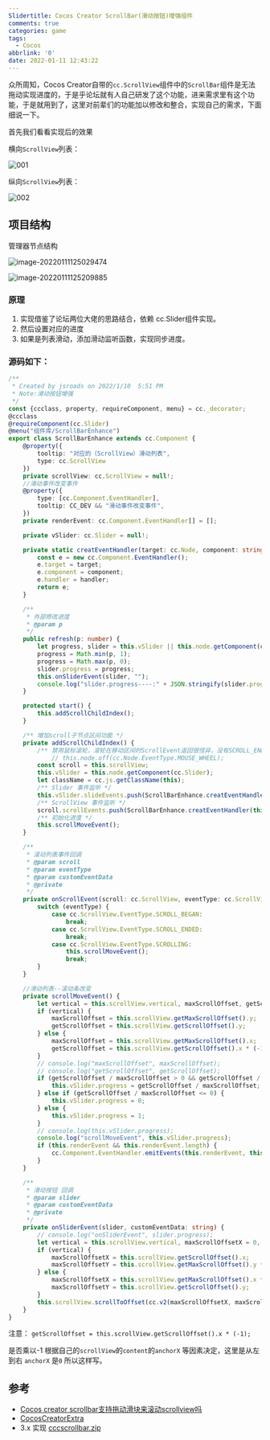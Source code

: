 ```yaml
---
Slidertitle: Cocos Creator ScrollBar(滑动按钮)增强组件
comments: true
categories: game
tags:
  - Cocos
abbrlink: '0'
date: 2022-01-11 12:43:22
---
```


众所周知，Cocos Creator自带的`cc.ScrollView`组件中的`ScrollBar`组件是无法拖动实现进度的，于是乎论坛就有人自己研发了这个功能，进来需求里有这个功能，于是就用到了，这里对前辈们的功能加以修改和整合，实现自己的需求，下面细说一下。
<!--more-->
首先我们看看实现后的效果

横向`ScrollView`列表：

![001](Cocos-Creator-ScrollBar-滑动按钮-增强组件/001.gif)

纵向`ScrollView`列表：

![002](Cocos-Creator-ScrollBar-滑动按钮-增强组件/002.gif)

## 项目结构

管理器节点结构

![image-20220111125029474](Cocos-Creator-ScrollBar-滑动按钮-增强组件/image-20220111125029474.png)

![image-20220111125209885](Cocos-Creator-ScrollBar-滑动按钮-增强组件/image-20220111125209885.png)

### 原理

1. 实现借鉴了论坛两位大佬的思路结合，依赖 cc.Slider组件实现。
2. 然后设置对应的进度
3. 如果是列表滑动，添加滑动监听函数，实现同步进度。

### 源码如下：

```typescript
/**
 * Created by jsroads on 2022/1/10  5:51 PM
 * Note:滑动按钮增强
 */
const {ccclass, property, requireComponent, menu} = cc._decorator;
@ccclass
@requireComponent(cc.Slider)
@menu("组件库/ScrollBarEnhance")
export class ScrollBarEnhance extends cc.Component {
    @property({
        tooltip: "对应的（ScrollView）滑动列表",
        type: cc.ScrollView
    })
    private scrollView: cc.ScrollView = null!;
    //滑动事件改变事件
    @property({
        type: [cc.Component.EventHandler],
        tooltip: CC_DEV && "滑动事件改变事件",
    })
    private renderEvent: cc.Component.EventHandler[] = [];

    private vSlider: cc.Slider = null!;

    private static creatEventHandler(target: cc.Node, component: string, handler: string) {
        const e = new cc.Component.EventHandler();
        e.target = target;
        e.component = component;
        e.handler = handler;
        return e;
    }

    /**
     * 外部修改进度
     * @param p
     */
    public refresh(p: number) {
        let progress, slider = this.vSlider || this.node.getComponent(cc.Slider);
        progress = Math.min(p, 1);
        progress = Math.max(p, 0);
        slider.progress = progress;
        this.onSliderEvent(slider, "");
        console.log("slider.progress----:" + JSON.stringify(slider.progress));
    }

    protected start() {
        this.addScrollChildIndex();
    }

    /** 增加scroll子节点区间功能 */
    private addScrollChildIndex() {
        /** 禁用鼠标滚轮，滚轮在移动区间时ScrollEvent返回很怪异，没有SCROLL_ENDED事件回调 */
            // this.node.off(cc.Node.EventType.MOUSE_WHEEL);
        const scroll = this.scrollView;
        this.vSlider = this.node.getComponent(cc.Slider);
        let className = cc.js.getClassName(this);
        /** Slider 事件监听 */
        this.vSlider.slideEvents.push(ScrollBarEnhance.creatEventHandler(this.node, className, 'onSliderEvent'));
        /** ScrollView 事件监听 */
        scroll.scrollEvents.push(ScrollBarEnhance.creatEventHandler(this.node, className, 'onScrollEvent'));
        /** 初始化进度 */
        this.scrollMoveEvent();
    }

    /**
     * 滚动列表事件回调
     * @param scroll
     * @param eventType
     * @param customEventData
     * @private
     */
    private onScrollEvent(scroll: cc.ScrollView, eventType: cc.ScrollView.EventType, customEventData: string) {
        switch (eventType) {
            case cc.ScrollView.EventType.SCROLL_BEGAN:
                break;
            case cc.ScrollView.EventType.SCROLL_ENDED:
                break;
            case cc.ScrollView.EventType.SCROLLING:
                this.scrollMoveEvent();
                break;
        }
    }

    //滑动列表--滚动条改变
    private scrollMoveEvent() {
        let vertical = this.scrollView.vertical, maxScrollOffset, getScrollOffset;
        if (vertical) {
            maxScrollOffset = this.scrollView.getMaxScrollOffset().y;
            getScrollOffset = this.scrollView.getScrollOffset().y;
        } else {
            maxScrollOffset = this.scrollView.getMaxScrollOffset().x;
            getScrollOffset = this.scrollView.getScrollOffset().x * (-1);
        }
        // console.log("maxScrollOffset", maxScrollOffset);
        // console.log("getScrollOffset", getScrollOffset);
        if (getScrollOffset / maxScrollOffset > 0 && getScrollOffset / maxScrollOffset < 1) {
            this.vSlider.progress = getScrollOffset / maxScrollOffset;
        } else if (getScrollOffset / maxScrollOffset <= 0) {
            this.vSlider.progress = 0;
        } else {
            this.vSlider.progress = 1;
        }
        // console.log(this.vSlider.progress);
        console.log("scrollMoveEvent", this.vSlider.progress);
        if (this.renderEvent && this.renderEvent.length) {
            cc.Component.EventHandler.emitEvents(this.renderEvent, this.vSlider.progress);
        }
    }

    /**
     * 滑动按钮 回调
     * @param slider
     * @param customEventData
     * @private
     */
    private onSliderEvent(slider, customEventData: string) {
        // console.log("onSliderEvent", slider.progress);
        let vertical = this.scrollView.vertical, maxScrollOffsetX = 0, maxScrollOffsetY = 0;
        if (vertical) {
            maxScrollOffsetX = this.scrollView.getScrollOffset().x;
            maxScrollOffsetY = this.scrollView.getMaxScrollOffset().y * slider.progress;
        } else {
            maxScrollOffsetX = this.scrollView.getMaxScrollOffset().x * slider.progress;
            maxScrollOffsetY = this.scrollView.getScrollOffset().y;
        }
        this.scrollView.scrollToOffset(cc.v2(maxScrollOffsetX, maxScrollOffsetY), 0.05);
    }
}

```

注意： `getScrollOffset = this.scrollView.getScrollOffset().x * (-1);`

是否乘以-1 根据自己的`scrollView`的`content`的`anchorX` 等因素决定，这里是从左到右 `anchorX` 是`0` 所以这样写。

## 参考

- [Cocos creator scrollbar支持拖动滑块来滚动scrollview吗](https://forum.cocos.org/t/cocos-creator-scrollbar-scrollview/39333)
- [CocosCreatorExtra](https://github.com/dengxiaochun/CocosCreatorExtra)
- 3.x 实现 [cccscrollbar.zip](https://forum.cocos.org/uploads/short-url/jcEvb835DsRG8vnMkS2DxhlzOrG.zip) 